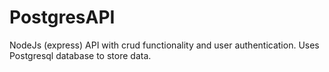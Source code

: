 # PostgresAPI
NodeJs (express) API with crud functionality and user authentication. Uses Postgresql database to store data.
